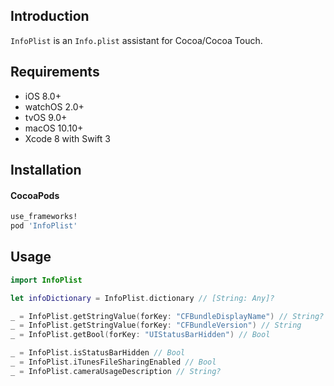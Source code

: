 ## Introduction

`InfoPlist` is an `Info.plist` assistant for Cocoa/Cocoa Touch.

## Requirements

* iOS 8.0+
* watchOS 2.0+
* tvOS 9.0+
* macOS 10.10+
* Xcode 8 with Swift 3

## Installation

#### CocoaPods

```ruby
use_frameworks!
pod 'InfoPlist'
```

## Usage

```swift
import InfoPlist
```

```swift
let infoDictionary = InfoPlist.dictionary // [String: Any]?

_ = InfoPlist.getStringValue(forKey: "CFBundleDisplayName") // String?
_ = InfoPlist.getStringValue(forKey: "CFBundleVersion") // String
_ = InfoPlist.getBool(forKey: "UIStatusBarHidden") // Bool

_ = InfoPlist.isStatusBarHidden // Bool
_ = InfoPlist.iTunesFileSharingEnabled // Bool
_ = InfoPlist.cameraUsageDescription // String?
```

